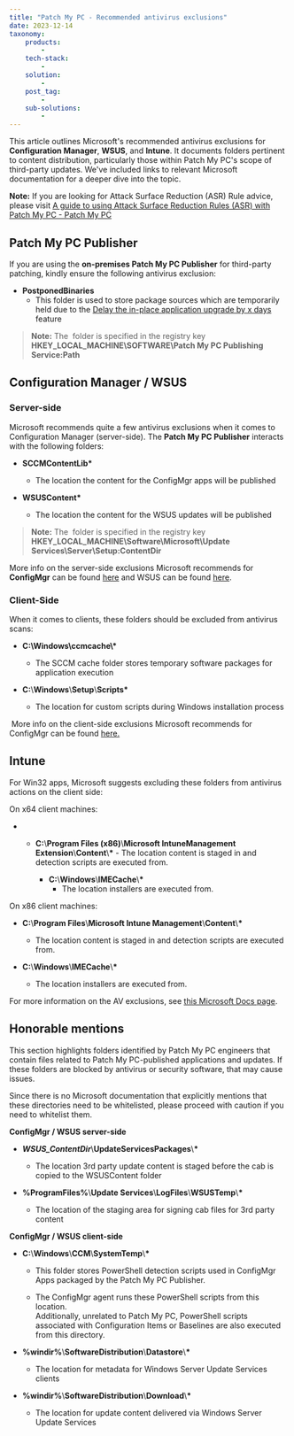 ```yaml
---
title: "Patch My PC - Recommended antivirus exclusions"
date: 2023-12-14
taxonomy:
    products:
        - 
    tech-stack:
        - 
    solution:
        - 
    post_tag:
        - 
    sub-solutions:
        - 
---
```


This article outlines Microsoft's recommended antivirus exclusions for **Configuration Manager**, **WSUS**, and **Intune**. It documents folders pertinent to content distribution, particularly those within Patch My PC's scope of third-party updates. We've included links to relevant Microsoft documentation for a deeper dive into the topic.

**Note:** If you are looking for Attack Surface Reduction (ASR) Rule advice, please visit [A guide to using Attack Surface Reduction Rules (ASR) with Patch My PC - Patch My PC](https://patchmypc.com/kb/attack-surface-reduction-rules-patch-my-pc-guide/)

## Patch My PC Publisher

If you are using the **on-premises Patch My PC Publisher** for third-party patching, kindly ensure the following antivirus exclusion:

- **PostponedBinaries**
    - This folder is used to store package sources which are temporarily held due to the [Delay the in-place application upgrade by x days](/base-install-update-options-explained#delay-upgrade) feature

> **Note:** The  folder is specified in the registry key **HKEY\_LOCAL\_MACHINE\\SOFTWARE\\Patch My PC Publishing Service:Path**

## Configuration Manager / WSUS

### Server-side

Microsoft recommends quite a few antivirus exclusions when it comes to Configuration Manager (server-side). The **Patch My PC Publisher** interacts with the following folders:

- **SCCMContentLib\***
    - The location the content for the ConfigMgr apps will be published

- **WSUSContent\***
    - The location the content for the WSUS updates will be published

> **Note:** The  folder is specified in the registry key **HKEY\_LOCAL\_MACHINE\\Software\\Microsoft\\Update Services\\Server\\Setup:ContentDir**

More info on the server-side exclusions Microsoft recommends for **ConfigMgr** can be found [here](https://learn.microsoft.com/en-us/troubleshoot/mem/configmgr/endpoint-protection/recommended-antivirus-exclusions) and WSUS can be found [here](https://learn.microsoft.com/en-us/microsoft-365/security/defender-endpoint/configure-server-exclusions-microsoft-defender-antivirus?view=o365-worldwide#windows-server-update-services-exclusions).

### Client-Side

When it comes to clients, these folders should be excluded from antivirus scans:

- **C:\\Windows\\ccmcache\\\***
    - The SCCM cache folder stores temporary software packages for application execution

- **C:**\\**Windows**\\**Setup**\\**Scripts\***
    - The location for custom scripts during Windows installation process

 More info on the client-side exclusions Microsoft recommends for ConfigMgr can be found [here.](https://learn.microsoft.com/en-us/troubleshoot/mem/configmgr/endpoint-protection/recommended-antivirus-exclusions#folder-exclusions-for-clients)

## Intune

For Win32 apps, Microsoft suggests excluding these folders from antivirus actions on the client side:

On x64 client machines:

- - **C:**\\**Program Files (x86)**\\**Microsoft IntuneManagement Extension**\\**Content**\\**\***
        - The location content is staged in and detection scripts are executed from.
    
    - **C:**\\**Windows**\\**IMECache**\\**\***
        - The location installers are executed from.

On x86 client machines:

- **C:**\\**Program Files**\\**Microsoft Intune Management**\\**Content**\\**\***
    - The location content is staged in and detection scripts are executed from.

- **C:**\\**Windows**\\**IMECache**\\**\***
    - The location installers are executed from.

For more information on the AV exclusions, see [this Microsoft Docs page](https://learn.microsoft.com/en-us/mem/intune/protect/endpoint-protection-windows-10#attack-surface-reduction-exceptions).

## Honorable mentions

This section highlights folders identified by Patch My PC engineers that contain files related to Patch My PC-published applications and updates. If these folders are blocked by antivirus or security software, that may cause issues.

Since there is no Microsoft documentation that explicitly mentions that these directories need to be whitelisted, please proceed with caution if you need to whitelist them.

**ConfigMgr / WSUS server-side**

- **_WSUS\_ContentDir_**\\**UpdateServicesPackages**\\**\***
    - The location 3rd party update content is staged before the cab is copied to the WSUSContent folder

- **%ProgramFiles%**\\**Update Services**\\**LogFiles**\\**WSUSTemp**\\**\***
    - The location of the staging area for signing cab files for 3rd party content

**ConfigMgr / WSUS client-side**

- **C:**\\**Windows**\\**CCM**\\**SystemTemp**\\**\***
    - This folder stores PowerShell detection scripts used in ConfigMgr Apps packaged by the Patch My PC Publisher.
    
    - The ConfigMgr agent runs these PowerShell scripts from this location.  
        Additionally, unrelated to Patch My PC, PowerShell scripts associated with Configuration Items or Baselines are also executed from this directory.

- **%windir%**\\**SoftwareDistribution**\\**Datastore**\\**\***
    - The location for metadata for Windows Server Update Services clients

- **%windir%**\\**SoftwareDistribution**\\**Download**\\**\***
    - The location for update content delivered via Windows Server Update Services